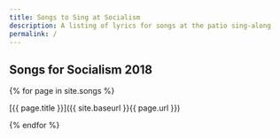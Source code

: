 ```yaml
---
title: Songs to Sing at Socialism
description: A listing of lyrics for songs at the patio sing-along
permalink: /
---
```

## Songs for Socialism 2018

{% for page in site.songs %}
   
[{{ page.title }}]({{ site.baseurl }}{{ page.url }})
            
{% endfor %}
